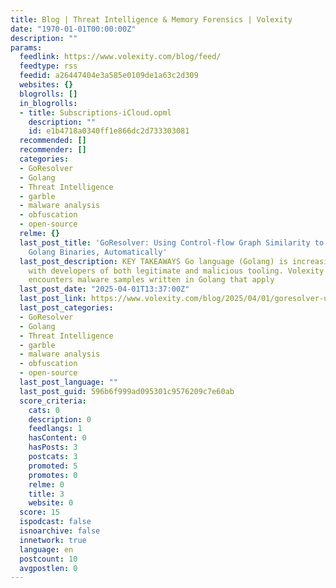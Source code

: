 ```yaml
---
title: Blog | Threat Intelligence & Memory Forensics | Volexity
date: "1970-01-01T00:00:00Z"
description: ""
params:
  feedlink: https://www.volexity.com/blog/feed/
  feedtype: rss
  feedid: a26447404e3a585e0109de1a63c2d309
  websites: {}
  blogrolls: []
  in_blogrolls:
  - title: Subscriptions-iCloud.opml
    description: ""
    id: e1b4718a0340ff1e866dc2d733303081
  recommended: []
  recommender: []
  categories:
  - GoResolver
  - Golang
  - Threat Intelligence
  - garble
  - malware analysis
  - obfuscation
  - open-source
  relme: {}
  last_post_title: 'GoResolver: Using Control-flow Graph Similarity to Deobfuscate
    Golang Binaries, Automatically'
  last_post_description: KEY TAKEAWAYS Go language (Golang) is increasing in popularity
    with developers of both legitimate and malicious tooling. Volexity frequently
    encounters malware samples written in Golang that apply
  last_post_date: "2025-04-01T13:37:00Z"
  last_post_link: https://www.volexity.com/blog/2025/04/01/goresolver-using-control-flow-graph-similarity-to-deobfuscate-golang-binaries-automatically/
  last_post_categories:
  - GoResolver
  - Golang
  - Threat Intelligence
  - garble
  - malware analysis
  - obfuscation
  - open-source
  last_post_language: ""
  last_post_guid: 596b6f999ad095301c9576209c7e60ab
  score_criteria:
    cats: 0
    description: 0
    feedlangs: 1
    hasContent: 0
    hasPosts: 3
    postcats: 3
    promoted: 5
    promotes: 0
    relme: 0
    title: 3
    website: 0
  score: 15
  ispodcast: false
  isnoarchive: false
  innetwork: true
  language: en
  postcount: 10
  avgpostlen: 0
---
```

